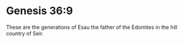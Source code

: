 # Genesis 36:9

These are the generations of Esau the father of the Edomites in the hill country of Seir.
